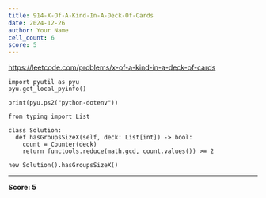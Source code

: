 ```yaml
---
title: 914-X-Of-A-Kind-In-A-Deck-Of-Cards
date: 2024-12-26
author: Your Name
cell_count: 6
score: 5
---
```


https://leetcode.com/problems/x-of-a-kind-in-a-deck-of-cards


```
import pyutil as pyu
pyu.get_local_pyinfo()
```


```
print(pyu.ps2("python-dotenv"))
```


```
from typing import List
```


```
class Solution:
  def hasGroupsSizeX(self, deck: List[int]) -> bool:
    count = Counter(deck)
    return functools.reduce(math.gcd, count.values()) >= 2
```


```
new Solution().hasGroupsSizeX()
```


---
**Score: 5**
